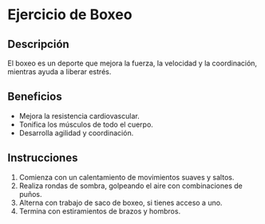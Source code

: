 # Ejercicio de Boxeo

## Descripción
El boxeo es un deporte que mejora la fuerza, la velocidad y la coordinación, mientras ayuda a liberar estrés.

## Beneficios
- Mejora la resistencia cardiovascular.
- Tonifica los músculos de todo el cuerpo.
- Desarrolla agilidad y coordinación.

## Instrucciones
1. Comienza con un calentamiento de movimientos suaves y saltos.
2. Realiza rondas de sombra, golpeando el aire con combinaciones de puños.
3. Alterna con trabajo de saco de boxeo, si tienes acceso a uno.
4. Termina con estiramientos de brazos y hombros.


